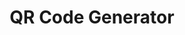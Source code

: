 ---
layout: qrcode-gen
title: QR Code Generator
description: Our internal tool for generating QR code.
---